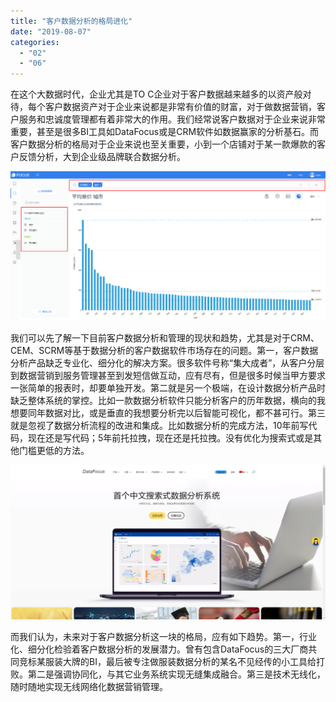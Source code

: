 ```yaml
---
title: "客户数据分析的格局进化"
date: "2019-08-07"
categories: 
  - "02"
  - "06"
---
```


在这个大数据时代，企业尤其是TO C企业对于客户数据越来越多的以资产般对待，每个客户数据资产对于企业来说都是非常有价值的财富，对于做数据营销，客户服务和忠诚度管理都有着非常大的作用。我们经常说客户数据对于企业来说非常重要，甚至是很多BI工具如DataFocus或是CRM软件如数据赢家的分析基石。而客户数据分析的格局对于企业来说也至关重要，小到一个店铺对于某一款爆款的客户反馈分析，大到企业级品牌联合数据分析。

![](images/word-image.png)

我们可以先了解一下目前客户数据分析和管理的现状和趋势，尤其是对于CRM、CEM、SCRM等基于数据分析的客户数据软件市场存在的问题。第一，客户数据分析产品缺乏专业化、细分化的解决方案。很多软件号称“集大成者”，从客户分层到数据营销到服务管理甚至到发短信做互动，应有尽有，但是很多时候当甲方要求一张简单的报表时，却要单独开发。第二就是另一个极端，在设计数据分析产品时缺乏整体系统的掌控。比如一款数据分析软件只能分析客户的历年数据，横向的我想要同年数据对比，或是垂直的我想要分析完以后智能可视化，都不甚可行。第三就是忽视了数据分析流程的改进和集成。比如数据分析的完成方法，10年前写代码，现在还是写代码；5年前托拉拽，现在还是托拉拽。没有优化为搜索式或是其他门槛更低的方法。

![](images/word-image-478.png)

而我们认为，未来对于客户数据分析这一块的格局，应有如下趋势。第一，行业化、细分化检验着客户数据分析的发展潜力。曾有包含DataFocus的三大厂商共同竞标某服装大牌的BI，最后被专注做服装数据分析的某名不见经传的小工具给打败。第二是强调协同化，与其它业务系统实现无缝集成融合。第三是技术无线化，随时随地实现无线网络化数据营销管理。
